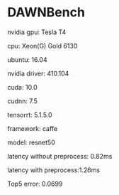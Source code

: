 # DAWNBench

nvidia gpu: Tesla T4

cpu: Xeon(G) Gold 6130

ubuntu: 16.04

nvidia driver: 410.104

cuda: 10.0

cudnn: 7.5

tensorrt: 5.1.5.0

framework: caffe

model: resnet50

latency without preprocess: 0.82ms

latency with preprocess:1.26ms

Top5 error: 0.0699

